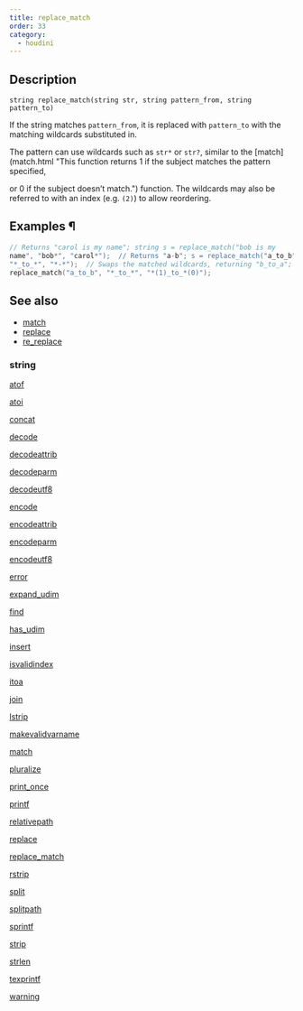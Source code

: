 ```yaml
---
title: replace_match
order: 33
category:
  - houdini
---
```


## Description

`string replace_match(string str, string pattern_from, string pattern_to)`

If the string matches `pattern_from`, it is replaced with `pattern_to` with
the matching wildcards substituted in.

The pattern can use wildcards such as `str*` or `str?`, similar to the
[match](match.html "This function returns 1 if the subject matches the pattern
specified,

or 0 if the subject doesn’t match.") function. The wildcards may also be
referred to with an index (e.g. `(2)`) to allow reordering.

## Examples ¶

```c
// Returns "carol is my name"; string s = replace_match("bob is my
name", "bob*", "carol*");  // Returns "a-b"; s = replace_match("a_to_b",
"*_to_*", "*-*");  // Swaps the matched wildcards, returning "b_to_a"; s =
replace_match("a_to_b", "*_to_*", "*(1)_to_*(0)");
```

## See also

- [match](match.html)
- [replace](replace.html)
- [re_replace](re_replace.html)

### string

[atof](atof.html)

[atoi](atoi.html)

[concat](concat.html)

[decode](decode.html)

[decodeattrib](decodeattrib.html)

[decodeparm](decodeparm.html)

[decodeutf8](decodeutf8.html)

[encode](encode.html)

[encodeattrib](encodeattrib.html)

[encodeparm](encodeparm.html)

[encodeutf8](encodeutf8.html)

[error](error.html)

[expand_udim](expand_udim.html)

[find](find.html)

[has_udim](has_udim.html)

[insert](insert.html)

[isvalidindex](isvalidindex.html)

[itoa](itoa.html)

[join](join.html)

[lstrip](lstrip.html)

[makevalidvarname](makevalidvarname.html)

[match](match.html)

[pluralize](pluralize.html)

[print_once](print_once.html)

[printf](printf.html)

[relativepath](relativepath.html)

[replace](replace.html)

[replace_match](replace_match.html)

[rstrip](rstrip.html)

[split](split.html)

[splitpath](splitpath.html)

[sprintf](sprintf.html)

[strip](strip.html)

[strlen](strlen.html)

[texprintf](texprintf.html)

[warning](warning.html)
